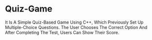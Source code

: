 # Quiz-Game
It Is A Simple Quiz-Based Game Using C++, Which Previously Set Up Multiple-Choice Questions. The User Chooses The Correct Option And After Completing The Test, Users Can Show Their Score.
